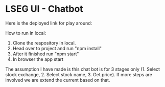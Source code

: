 # LSEG UI - Chatbot

Here is the deployed link for play around: 

How to run in local: 

1. Clone the respository in local.
2. Head over to project and run "npm install"
3. After it finished run "npm start"
4. In browser the app start

The assumption I have made is this chat bot is for 3 stages only (1. Select stock exchange, 2. Select stock name, 3. Get price). If more steps are involved we are extend the current based on that. 
